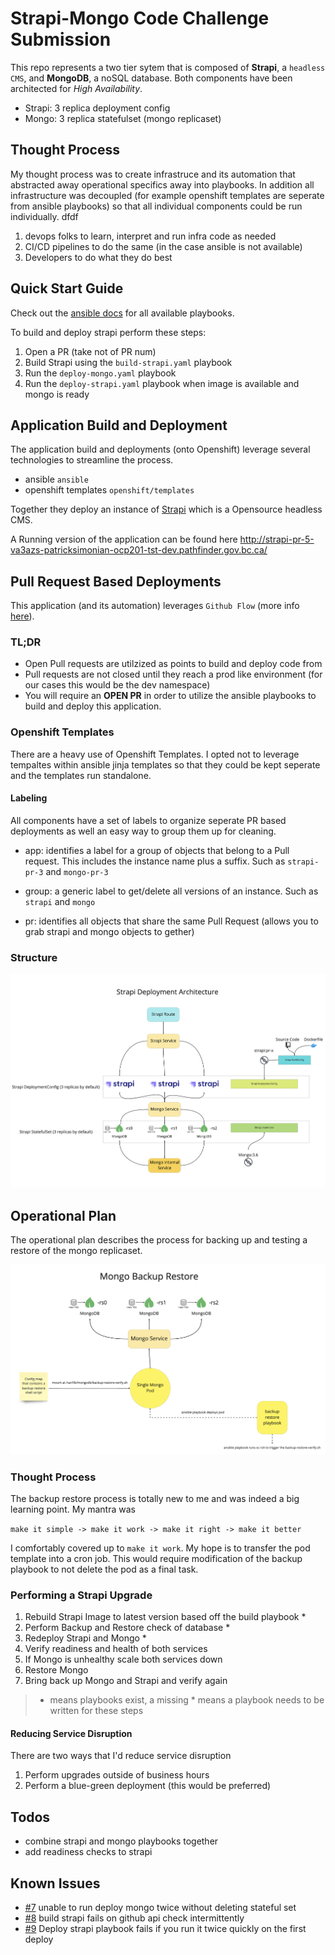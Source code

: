 # Strapi-Mongo Code Challenge Submission

This repo represents a two tier sytem that is composed of __Strapi__, a `headless CMS`, and __MongoDB__, a noSQL database. Both components have been architected for _High Availability_. 

- Strapi: 3 replica deployment config
- Mongo: 3 replica statefulset (mongo replicaset)

## Thought Process

My thought process was to create infrastruce and its automation that abstracted away operational specifics away into playbooks. In addition all infrastructure was decoupled (for example openshift templates are seperate from ansible playbooks) so that all individual components could be run individually.
dfdf

1. devops folks to learn, interpret and run infra code as needed 
2. CI/CD pipelines to do the same (in the case ansible is not available)
3. Developers to do what they do best


## Quick Start Guide
Check out the [ansible docs](ansible/README.md) for all available playbooks. 

To build and deploy strapi perform these steps:

1. Open a PR (take not of PR num)
2. Build Strapi using the `build-strapi.yaml` playbook
3. Run the `deploy-mongo.yaml` playbook
4. Run the `deploy-strapi.yaml` playbook when image is available and mongo is ready

## Application Build and Deployment

The application build and deployments (onto Openshift) leverage several technologies to streamline the process.

- ansible `ansible`
- openshift templates `openshift/templates`

Together they deploy an instance of [Strapi](https://strapi.io) which is a Opensource headless CMS. 

A Running version of the application can be found here http://strapi-pr-5-va3azs-patricksimonian-ocp201-tst-dev.pathfinder.gov.bc.ca/


## Pull Request Based Deployments

This application (and its automation) leverages `Github Flow`  (more info [here](https://guides.github.com/introduction/flow/)). 

### TL;DR

- Open Pull requests are utilzized as points to build and deploy code from
- Pull requests are not closed until they reach a prod like environment (for our cases this would be the dev namespace)
- You will require an __OPEN PR__ in order to utilize the ansible playbooks to build and deploy this application.


### Openshift Templates

There are a heavy use of Openshift Templates. I opted not to leverage tempaltes within ansible jinja templates so that they could be kept seperate and the templates run standalone. 


#### Labeling

All components have a set of labels to organize seperate PR based deployments as well an easy way to group them up for cleaning. 

- app: identifies a label for a group of objects that belong to a Pull request. This includes the instance name plus a suffix. Such as `strapi-pr-3` and `mongo-pr-3`

- group: a generic label to get/delete all versions of an instance. Such as `strapi` and `mongo`

- pr: identifies all objects that share the same Pull Request (allows you to grab strapi and mongo objects to gether)


### Structure

![architecture](docs/architecture.png)


## Operational Plan

The operational plan describes the process for backing up and testing a restore of the mongo replicaset. 

![backup](docs/backup.png)


### Thought Process

The backup restore process is totally new to me and was indeed a big learning point. My mantra was

`make it simple -> make it work -> make it right -> make it better`

I comfortably covered up to `make it work`. My hope is to transfer the pod template into a cron job. This would require modification of the backup playbook to not delete the pod as a final task. 



### Performing a Strapi Upgrade

1. Rebuild Strapi Image to latest version based off the build playbook *
2. Perform Backup and Restore check of database *
3. Redeploy Strapi and Mongo *
4. Verify readiness and health of both services
5. If Mongo is unhealthy scale both services down
6. Restore Mongo
7. Bring back up Mongo and Strapi and verify again

> *  means playbooks exist, a missing * means a playbook needs to be written for these steps

#### Reducing Service Disruption

There are two ways that I'd reduce service disruption

1. Perform upgrades outside of business hours
2. Perform a blue-green deployment (this would be preferred)


## Todos

- combine strapi and mongo playbooks together
- add readiness checks to strapi

## Known Issues

- [#7](https://github.com/patricksimonian/strapi-demo/issues/7) unable to run deploy mongo twice without deleting stateful set
- [#8](https://github.com/patricksimonian/strapi-demo/issues/8) build strapi fails on github api check intermittently
- [#9](https://github.com/patricksimonian/strapi-demo/issues/9) Deploy strapi playbook fails if you run it twice quickly on the first deploy
